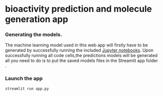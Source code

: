 # bioactivity prediction and molecule generation app
### Generating the models.

The machine learning model used in this web app will firstly have to be generated by successfully running the included [Jupyter notebooks](https://github.com/HoussemEddineWeslati/Molecule-Design-Data-Science-Project/tree/main/3%20Targets%20Notebooks). Upon successfully running all code cells,the predictions models will be generated all you need to do is to put the saved  models files in the Streamlit app folder .

###  Launch the app

```
streamlit run app.py
```
